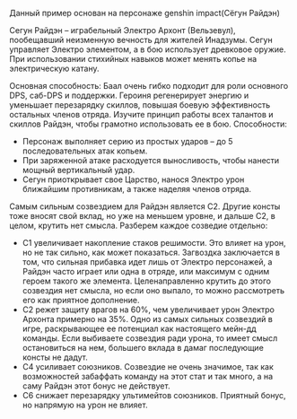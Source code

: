 Данный пример основан на персонаже genshin impact(Сёгун Райдэн)

Сегун Райдэн – играбельный Электро Архонт (Вельзевул), пообещавший неизменную вечность для жителей Инадзумы.
Сегун управляет Электро элементом, а в бою использует древковое оружие. При использовании стихийных навыков может менять копье на электрическую катану.


Основная способность:
Баал очень гибко подходит для роли основного DPS, саб-DPS и поддержки. Героиня регенерирует энергию и уменьшает перезарядку скиллов, повышая боевую эффективность остальных членов отряда. Изучите принцип работы всех талантов и скиллов Райдэн, чтобы грамотно использовать ее в бою.
Способности:
* Персонаж выполняет серию из простых ударов – до 5 последовательных атак копьем.
* При заряженной атаке расходуется выносливость, чтобы нанести мощный вертикальный удар. 
* Сегун приоткрывает свое Царство, нанося Электро урон ближайшим противникам, а также наделяя членов отряда.

Самым сильным созвездием для Райдэн является С2. Другие консты тоже вносят свой вклад, но уже на меньшем уровне, и дальше С2, в целом, крутить нет смысла. Разберем каждое созведие отдельно:
 * С1 увеличивает накопление стаков решимости. Это влияет на урон, но не так сильно, как может показаться. Загвоздка заключается в том, что сильная прибавка идет лишь от Электро персонажей, а Райдэн часто играет или одна в отряде, или максимум с одним героем такого же элемента. Целенаправленно крутить до этого созвездия нет смысла, но если оно выпало, то можно рассмотреть его как приятное дополнение.
* С2 режет защиту врагов на 60%, чем увеличивает урон Электро Архонта примерно на 35%. Одно из самых сильных созвездий в игре, раскрывающее ее потенциал как настоящего мейн-дд команды. Если выбиваете созвездия ради урона, то имеет смысл остановиться на нем, большего вклада в дамаг последующие консты не дадут.
* С4 усиливает союзников. Созвездие не очень значимое, так как возможностей забаффать команду на этот стат и так много, а на саму Райдэн этот бонус не действует.
* С6 снижает перезарядку ультимейтов союзников. Приятный бонус, но напрямую на урон не влияет.

